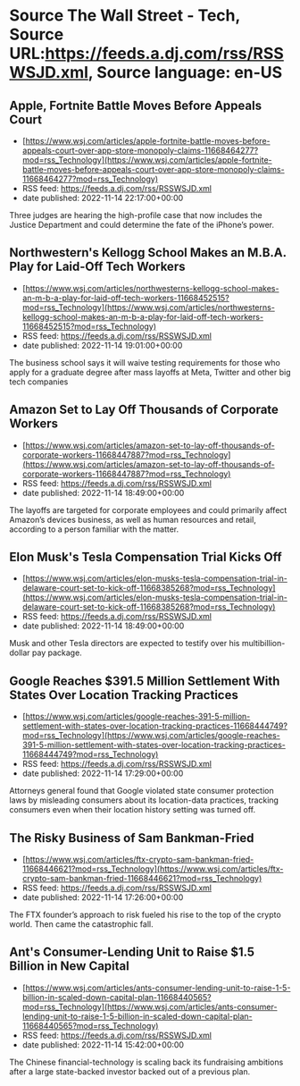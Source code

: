 # Source The Wall Street - Tech, Source URL:https://feeds.a.dj.com/rss/RSSWSJD.xml, Source language: en-US

## Apple, Fortnite Battle Moves Before Appeals Court
 - [https://www.wsj.com/articles/apple-fortnite-battle-moves-before-appeals-court-over-app-store-monopoly-claims-11668464277?mod=rss_Technology](https://www.wsj.com/articles/apple-fortnite-battle-moves-before-appeals-court-over-app-store-monopoly-claims-11668464277?mod=rss_Technology)
 - RSS feed: https://feeds.a.dj.com/rss/RSSWSJD.xml
 - date published: 2022-11-14 22:17:00+00:00

Three judges are hearing the high-profile case that now includes the Justice Department and could determine the fate of the iPhone’s power.

## Northwestern's Kellogg School Makes an M.B.A. Play for Laid-Off Tech Workers
 - [https://www.wsj.com/articles/northwesterns-kellogg-school-makes-an-m-b-a-play-for-laid-off-tech-workers-11668452515?mod=rss_Technology](https://www.wsj.com/articles/northwesterns-kellogg-school-makes-an-m-b-a-play-for-laid-off-tech-workers-11668452515?mod=rss_Technology)
 - RSS feed: https://feeds.a.dj.com/rss/RSSWSJD.xml
 - date published: 2022-11-14 19:01:00+00:00

The business school says it will waive testing requirements for those who apply for a graduate degree after mass layoffs at Meta, Twitter and other big tech companies

## Amazon Set to Lay Off Thousands of Corporate Workers
 - [https://www.wsj.com/articles/amazon-set-to-lay-off-thousands-of-corporate-workers-11668447887?mod=rss_Technology](https://www.wsj.com/articles/amazon-set-to-lay-off-thousands-of-corporate-workers-11668447887?mod=rss_Technology)
 - RSS feed: https://feeds.a.dj.com/rss/RSSWSJD.xml
 - date published: 2022-11-14 18:49:00+00:00

The layoffs are targeted for corporate employees and could primarily affect Amazon’s devices business, as well as human resources and retail, according to a person familiar with the matter.

## Elon Musk's Tesla Compensation Trial Kicks Off
 - [https://www.wsj.com/articles/elon-musks-tesla-compensation-trial-in-delaware-court-set-to-kick-off-11668385268?mod=rss_Technology](https://www.wsj.com/articles/elon-musks-tesla-compensation-trial-in-delaware-court-set-to-kick-off-11668385268?mod=rss_Technology)
 - RSS feed: https://feeds.a.dj.com/rss/RSSWSJD.xml
 - date published: 2022-11-14 18:49:00+00:00

Musk and other Tesla directors are expected to testify over his multibillion-dollar pay package.

## Google Reaches $391.5 Million Settlement With States Over Location Tracking Practices
 - [https://www.wsj.com/articles/google-reaches-391-5-million-settlement-with-states-over-location-tracking-practices-11668444749?mod=rss_Technology](https://www.wsj.com/articles/google-reaches-391-5-million-settlement-with-states-over-location-tracking-practices-11668444749?mod=rss_Technology)
 - RSS feed: https://feeds.a.dj.com/rss/RSSWSJD.xml
 - date published: 2022-11-14 17:29:00+00:00

Attorneys general found that Google violated state consumer protection laws by misleading consumers about its location-data practices, tracking consumers even when their location history setting was turned off.

## The Risky Business of Sam Bankman-Fried
 - [https://www.wsj.com/articles/ftx-crypto-sam-bankman-fried-11668446621?mod=rss_Technology](https://www.wsj.com/articles/ftx-crypto-sam-bankman-fried-11668446621?mod=rss_Technology)
 - RSS feed: https://feeds.a.dj.com/rss/RSSWSJD.xml
 - date published: 2022-11-14 17:26:00+00:00

The FTX founder’s approach to risk fueled his rise to the top of the crypto world. Then came the catastrophic fall.

## Ant's Consumer-Lending Unit to Raise $1.5 Billion in New Capital
 - [https://www.wsj.com/articles/ants-consumer-lending-unit-to-raise-1-5-billion-in-scaled-down-capital-plan-11668440565?mod=rss_Technology](https://www.wsj.com/articles/ants-consumer-lending-unit-to-raise-1-5-billion-in-scaled-down-capital-plan-11668440565?mod=rss_Technology)
 - RSS feed: https://feeds.a.dj.com/rss/RSSWSJD.xml
 - date published: 2022-11-14 15:42:00+00:00

The Chinese financial-technology is scaling back its fundraising ambitions after a large state-backed investor backed out of a previous plan.
